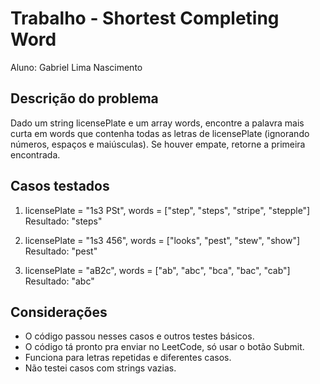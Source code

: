 # Trabalho - Shortest Completing Word

Aluno: Gabriel Lima Nascimento

## Descrição do problema
Dado um string licensePlate e um array words, encontre a palavra mais curta em words que contenha todas as letras de licensePlate (ignorando números, espaços e maiúsculas). Se houver empate, retorne a primeira encontrada.

## Casos testados
1. licensePlate = "1s3 PSt", words = ["step", "steps", "stripe", "stepple"]
    Resultado: "steps"

2. licensePlate = "1s3 456", words = ["looks", "pest", "stew", "show"]
    Resultado: "pest"

3. licensePlate = "aB2c", words = ["ab", "abc", "bca", "bac", "cab"]
    Resultado: "abc"

## Considerações
- O código passou nesses casos e outros testes básicos.  
- O código tá pronto pra enviar no LeetCode, só usar o botão Submit.
- Funciona para letras repetidas e diferentes casos.  
- Não testei casos com strings vazias.


